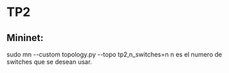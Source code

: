 
# TP2

## Mininet:

 sudo mn --custom topology.py --topo tp2,n_switches=n 
 n es el numero de switches que se desean usar.
